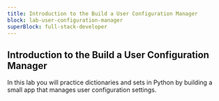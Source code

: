```yaml
---
title: Introduction to the Build a User Configuration Manager
block: lab-user-configuration-manager
superBlock: full-stack-developer
---
```


## Introduction to the Build a User Configuration Manager

In this lab you will practice dictionaries and sets in Python by building a small app that manages user configuration settings.
